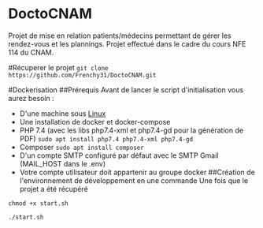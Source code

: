 # DoctoCNAM
Projet de mise en relation patients/médecins permettant de gérer les rendez-vous et les plannings.
Projet effectué dans le cadre du cours NFE 114 du CNAM.

#Récuperer le projet
`git clone https://github.com/Frenchy31/DoctoCNAM.git`

#Dockerisation
##Prérequis
Avant de lancer le script d'initialisation vous aurez besoin :
- D'une machine sous [Linux](https://www.opensourceforu.com/2020/03/reasons-to-use-linux/)
- Une installation de docker et docker-compose  
- PHP 7.4 (avec les libs php7.4-xml et php7.4-gd pour la génération de PDF)
  `sudo apt install php7.4 php7.4-xml php7.4-gd`
- Composer
  `sudo apt install composer`
- D'un compte SMTP configuré par défaut avec le SMTP Gmail (MAIL_HOST dans le .env)
- Votre compte utilisateur doit appartenir au groupe docker
##Création de l'environnement de développement en une commande 
Une fois que le projet a été récupéré

`chmod +x start.sh`

`./start.sh`
